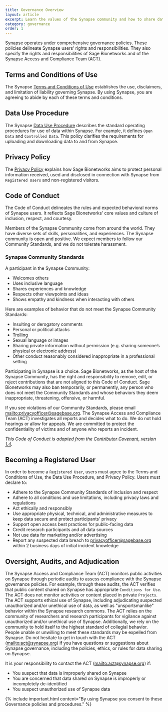 ```yaml
---
title: Governance Overview
layout: article
excerpt: Learn the values of the Synapse community and how to share data consistent with Synapse governance policies. 
category: governance
order: 1
---
```


Synapse operates under comprehensive governance policies. These policies delineate Synapse users’ rights and responsibilities. They also specify the rights and responsibilities of Sage Bionetworks and of the Synapse Access and Compliance Team (ACT).

## Terms and Conditions of Use

The Synapse [Terms and Conditions of Use](https://s3.amazonaws.com/static.synapse.org/governance/SageBionetworksSynapseTermsandConditionsofUse.pdf?v=5) establishes the use, disclaimers, and limitation of liability governing Synapse. By using Synapse, you are agreeing to abide by each of these terms and conditions.

## Data Use Procedure

The Synapse [Data Use Procedure](https://s3.amazonaws.com/static.synapse.org/governance/SynapseCommonsDataUseProcedure.pdf?v=4) describes the standard operating procedures for use of data within Synapse. For example, it defines `Open Data` and `Controlled Data`. This policy clarifies the requirements for uploading and downloading data to and from Synapse.

## Privacy Policy

The [Privacy Policy](https://s3.amazonaws.com/static.synapse.org/governance/SynapsePrivacyPolicy.pdf?v=5) explains how Sage Bionetworks aims to protect personal information received, used and disclosed in connection with Synapse from `Registered Users` and non-registered visitors.

## Code of Conduct

The Code of Conduct delineates the rules and expected behavioral norms of Synapse users. It reflects Sage Bionetworks’ core values and culture of inclusion, respect, and courtesy.

Members of the Synapse Community come from around the world. They have diverse sets of skills, personalities, and experiences. The Synapse community is open and positive. We expect members to follow our Community Standards, and we do not tolerate harassment.

### Synapse Community Standards

A participant in the Synapse Community:

- Welcomes others
- Uses inclusive language
- Shares experiences and knowledge
- Respects other viewpoints and ideas
- Shows empathy and kindness when interacting with others
  
Here are examples of behavior that do not meet the Synapse Community Standards:

- Insulting or derogatory comments
- Personal or political attacks
- Trolling
- Sexual language or images
- Sharing private information without permission (e.g. sharing someone’s physical or electronic address)
- Other conduct reasonably considered inappropriate in a professional setting

Participating in Synapse is a choice. Sage Bionetworks, as the host of the Synapse Community, has the right and responsibility to remove, edit, or reject contributions that are not aligned to this Code of Conduct. Sage Bionetworks may also ban temporarily, or permanently, any person who does not meet the Community Standards and whose behaviors they deem inappropriate, threatening, offensive, or harmful.

If you see violations of our Community Standards, please email <mailto:privacyofficer@sagebase.org>. The Synapse Access and Compliance Team (ACT) investigates all reports and decides what to do. We do not hold hearings or allow for appeals. We are committed to protect the confidentiality of victims and of anyone who reports an incident.

*This Code of Conduct is adapted from the [Contributor Covenant, version 1.4](https://www.contributor-covenant.org/version/1/4/code-of-conduct.html).*

## Becoming a Registered User

In order to become a `Registered User`, users must agree to the Terms and Conditions of Use, the Data Use Procedure, and Privacy Policy. Users must declare to:

- Adhere to the Synapse Community Standards of inclusion and respect
- Adhere to all conditions and use limitations, including privacy laws and regulations
- Act ethically and responsibly
- Use appropriate physical, technical, and administrative measures to keep data secure and protect participants' privacy
- Support open access best practices for public-facing data
- Credit research participants and all data sources
- Not use data for marketing and/or advertising
- Report any suspected data breach to privacyofficer@sagebase.org within 2 business days of initial incident knowledge

## Oversight, Audits, and Adjudication

The Synapse Access and Compliance Team (ACT) monitors public activities on Synapse through periodic audits to assess compliance with the Synapse governance policies. For example, through these audits, the ACT verifies that public content shared on Synapse has appropriate `Conditions for Use`. The ACT does not monitor activities or content placed in private `Projects`. The ACT supports ethical use of Synapse, including adjudicating suspected unauthorized and/or unethical use of data, as well as "unsportsmanlike" behavior within the Synapse research commons. The ACT relies on the community of researchers and research participants for vigilance against unauthorized and/or unethical use of Synapse. Additionally, we rely on the community to hold itself to the highest standard of collegial behavior. People unable or unwilling to meet these standards may be expelled from Synapse. Do not hesitate to get in touch with the ACT (<mailto:act@synapse.org>) if you have questions or suggestions about Synapse governance, including the policies, ethics, or rules for data sharing on Synapse.

It is your responsibility to contact the ACT (<mailto:act@synapse.org>) if:

- You suspect that data is improperly shared on Synapse
- You are concerned that data shared on Synapse is improperly or incompletely de-identified
- You suspect unauthorized use of Synapse data

{% include important.html content="By using Synapse you consent to these Governance policies and procedures." %}
